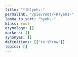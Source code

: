 ```yaml
---
title: "*(H)yeh₁-"
permalink: "/pie/root/(H)yeh1-"
lemma_to_sort: "hyeh₁-"
klass: root
etymology: []
markers: []
synonyms: []
definitions: [["to throw"]]
topics: []
---
```

